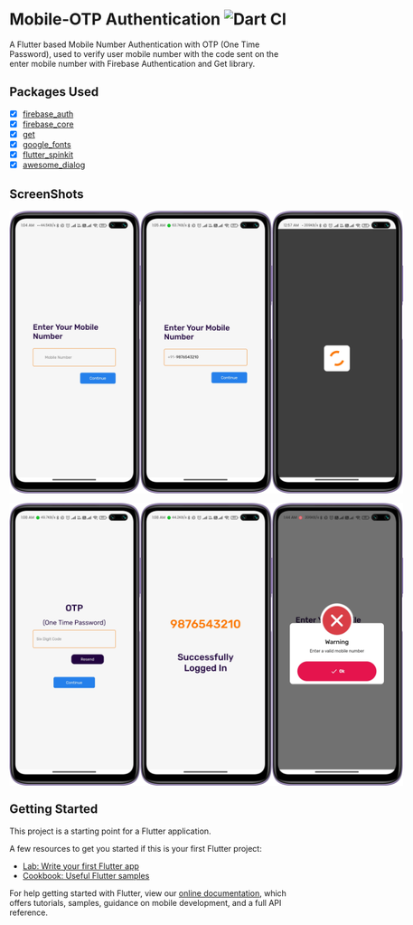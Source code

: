 # Mobile-OTP Authentication ![Dart CI](https://github.com/TheAlphamerc/flutter_news_app/workflows/Dart%20CI/badge.svg)

A Flutter based Mobile Number Authentication with OTP (One Time Password), used to verify user mobile number with the code sent on the enter mobile number with Firebase Authentication and Get library.

## Packages Used
- [x] [firebase_auth](https://pub.dev/packages/firebase_auth)
- [x] [firebase_core](https://pub.dev/packages/firebase_core)
- [x] [get](https://pub.dev/packages/get)
- [x] [google_fonts](https://pub.dev/packages/google_fonts)
- [x] [flutter_spinkit](https://pub.dev/packages/flutter_spinkit)
- [x] [awesome_dialog](https://pub.dev/packages/awesome_dialog)

## ScreenShots
<div style="display: flex;
    flex-direction: row;
    justify-content: space-evenly;">
<img src="screenshot/Screenshot_1.png" width=auto height=500px>     <img src="screenshot/Screenshot_2.png" width=auto height=500px>     <img src="screenshot/Screenshot_3.png" width=auto height=500px>
</div> 
<br>
<div style="display: flex;
    flex-direction: row;
    justify-content: space-evenly;">
<img src="screenshot/Screenshot_4.png" width=auto height=500px>     <img src="screenshot/Screenshot_5.png" width=auto height=500px>     <img src="screenshot/Screenshot_6.png" width=auto height=500px>
</div>
 
 
 ## Getting Started
 

This project is a starting point for a Flutter application.

A few resources to get you started if this is your first Flutter project:

- [Lab: Write your first Flutter app](https://flutter.dev/docs/get-started/codelab)
- [Cookbook: Useful Flutter samples](https://flutter.dev/docs/cookbook)

For help getting started with Flutter, view our
[online documentation](https://flutter.dev/docs), which offers tutorials,
samples, guidance on mobile development, and a full API reference.
